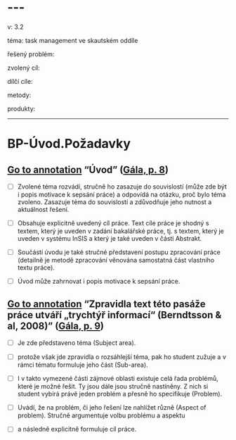 # ---

v: 3.2

téma: task management ve skautském oddíle

řešený problém:

zvolený cíl:

dílčí cíle:

metody:

produkty:

---

# BP-Úvod.Požadavky

## [Go to annotation](zotero://open-pdf/library/items/5QHDSEV6?page=8&annotation=GXGIULYJ) “Úvod” ([Gála, p. 8](zotero://select/library/items/4MXCCWJN))

- [ ] Zvolené téma rozvádí, stručně ho zasazuje do souvislostí (může zde být i popis motivace k sepsání práce) a odpovídá na otázku, proč bylo téma zvoleno. Zasazuje téma do souvislostí a zdůvodňuje jeho nutnost a aktuálnost řešení.  
  
- [ ] Obsahuje explicitně uvedený cíl práce. Text cíle práce je shodný s textem, který je uveden v zadání bakalářské práce, tj. s textem, který je uveden v systému InSIS a který je také uveden v části Abstrakt.  
- [ ] Součástí úvodu je také stručné představení postupu zpracování práce (detailně je metodě zpracování věnována samostatná část vlastního textu práce).  
  
- [ ] Úvod může zahrnovat i popis motivace k sepsání práce.

## [Go to annotation](zotero://open-pdf/library/items/5QHDSEV6?page=9&annotation=JWVF47TB) “Zpravidla text této pasáže práce utváří „trychtýř informací“ (Berndtsson & al, 2008)” ([Gála, p. 9](zotero://select/library/items/4MXCCWJN))

- [ ] Je zde představeno téma (Subject area).  
  
- [ ] protože však jde zpravidla o rozsáhlejší téma, pak ho student zužuje a v rámci tématu formuluje jeho část (Sub-area).  
  
- [ ] I v takto vymezené části zájmové oblasti existuje celá řada problémů, které je možné řešit. Ty jsou dále jsou stručně nastíněny. Z nich si student vybírá právě jeden problém a přesně ho specifikuje (Problem).  
  
- [ ] Uvádí, že na problém, či jeho řešení lze nahlížet různě (Aspect of problem). Stručně argumentuje volbu problému a aspektu  
  
- [ ] a následně explicitně formuluje cíl práce.